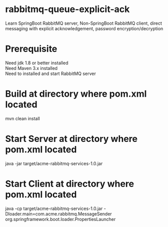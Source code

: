 # rabbitmq-queue-explicit-ack

Learn SpringBoot RabbitMQ server, Non-SpringBoot RabbitMQ client, direct messaging with explicit acknowledgement, password encryption/decryption </br>

# Prerequisite

Need jdk 1.8 or better installed </br>
Need Maven 3.x installed </br>
Need to installed and start RabbitMQ server </br>

# Build at directory where pom.xml located

mvn clean install </br>

# Start Server at directory where pom.xml located

java -jar target/acme-rabbitmq-services-1.0.jar </br>

# Start Client at directory where pom.xml located

java -cp target/acme-rabbitmq-services-1.0.jar -Dloader.main=com.acme.rabbitmq.MessageSender org.springframework.boot.loader.PropertiesLauncher </br>
